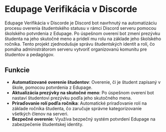 # Edupage Verifikácia v Discorde

Edupage Verifikácia v Discorde je Discord bot navrhnutý na automatizáciu procesu overenia študentského statusu v rámci Discord serveru pomocou školského potvrdenia z Edupage. Po úspešnom overení bot zmení prezývku študenta na jeho skutočné meno a pridelí mu rolu na základe jeho školského ročníka. Tento projekt zjednodušuje správu študentských identít a rolí, čo pomáha administrátorom serveru vytvoriť organizovanú komunitu pre študentov a pedagógov.

## Funkcie

- **Automatizované overenie študentov**: Overenie, či je študent zapísaný v škole, pomocou potvrdenia z Edupage.
- **Aktualizácia prezývky na skutočné meno**: Po úspešnom overení bot nastaví študentovi prezývku podľa jeho skutočného mena.
- **Priraďovanie rolí podľa ročníka**: Automatické priraďovanie rolí na základe ročníka študenta, čo zaručuje správne kategorizovanie všetkých členov na serveri.
- **Bezpečné overenie**: Využíva bezpečný systém potvrdení Edupage na zabezpečenie študentskej identity.
